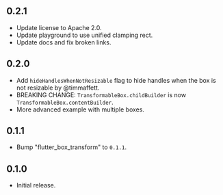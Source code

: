 ## 0.2.1

- Update license to Apache 2.0.
- Update playground to use unified clamping rect.
- Update docs and fix broken links.

## 0.2.0

- Add `hideHandlesWhenNotResizable` flag to hide handles when the box is not
  resizable by @timmaffett.
- BREAKING CHANGE: `TransformableBox.childBuilder` is now `TransformableBox.contentBuilder`.
- More advanced example with multiple boxes.

## 0.1.1

 - Bump "flutter_box_transform" to `0.1.1`.

## 0.1.0

- Initial release.
